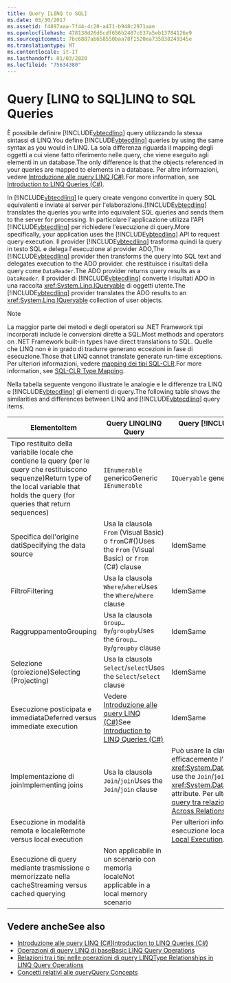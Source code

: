 ```yaml
---
title: Query [LINQ to SQL]
ms.date: 03/30/2017
ms.assetid: f4897aaa-7f44-4c20-a471-b948c2971aae
ms.openlocfilehash: 478138d26d6cdf656b2487c637a5eb13784126e9
ms.sourcegitcommit: 7bc6887ab658550baa78f1520ea735838249345e
ms.translationtype: MT
ms.contentlocale: it-IT
ms.lasthandoff: 01/03/2020
ms.locfileid: "75634380"
---
```

# <a name="linq-to-sql-queries"></a><span data-ttu-id="dd22a-102">Query [LINQ to SQL]</span><span class="sxs-lookup"><span data-stu-id="dd22a-102">LINQ to SQL Queries</span></span>
<span data-ttu-id="dd22a-103">È possibile definire [!INCLUDE[vbtecdlinq](../../../../../../includes/vbtecdlinq-md.md)] query utilizzando la stessa sintassi di LINQ.</span><span class="sxs-lookup"><span data-stu-id="dd22a-103">You define [!INCLUDE[vbtecdlinq](../../../../../../includes/vbtecdlinq-md.md)] queries by using the same syntax as you would in LINQ.</span></span> <span data-ttu-id="dd22a-104">La sola differenza riguarda il mapping degli oggetti a cui viene fatto riferimento nelle query, che viene eseguito agli elementi in un database.</span><span class="sxs-lookup"><span data-stu-id="dd22a-104">The only difference is that the objects referenced in your queries are mapped to elements in a database.</span></span> <span data-ttu-id="dd22a-105">Per altre informazioni, vedere [Introduzione alle query LINQ (C#)](../../../../../csharp/programming-guide/concepts/linq/introduction-to-linq-queries.md).</span><span class="sxs-lookup"><span data-stu-id="dd22a-105">For more information, see [Introduction to LINQ Queries (C#)](../../../../../csharp/programming-guide/concepts/linq/introduction-to-linq-queries.md).</span></span>  
  
 <span data-ttu-id="dd22a-106">In [!INCLUDE[vbtecdlinq](../../../../../../includes/vbtecdlinq-md.md)] le query create vengono convertite in query SQL equivalenti e inviate al server per l'elaborazione.</span><span class="sxs-lookup"><span data-stu-id="dd22a-106">[!INCLUDE[vbtecdlinq](../../../../../../includes/vbtecdlinq-md.md)] translates the queries you write into equivalent SQL queries and sends them to the server for processing.</span></span> <span data-ttu-id="dd22a-107">In particolare l'applicazione utilizza l'API [!INCLUDE[vbtecdlinq](../../../../../../includes/vbtecdlinq-md.md)] per richiedere l'esecuzione di query.</span><span class="sxs-lookup"><span data-stu-id="dd22a-107">More specifically, your application uses the [!INCLUDE[vbtecdlinq](../../../../../../includes/vbtecdlinq-md.md)] API to request query execution.</span></span> <span data-ttu-id="dd22a-108">Il provider [!INCLUDE[vbtecdlinq](../../../../../../includes/vbtecdlinq-md.md)] trasforma quindi la query in testo SQL e delega l'esecuzione al provider ADO,</span><span class="sxs-lookup"><span data-stu-id="dd22a-108">The [!INCLUDE[vbtecdlinq](../../../../../../includes/vbtecdlinq-md.md)] provider then transforms the query into SQL text and delegates execution to the ADO provider.</span></span> <span data-ttu-id="dd22a-109">che restituisce i risultati della query come `DataReader`.</span><span class="sxs-lookup"><span data-stu-id="dd22a-109">The ADO provider returns query results as a `DataReader`.</span></span> <span data-ttu-id="dd22a-110">Il provider di [!INCLUDE[vbtecdlinq](../../../../../../includes/vbtecdlinq-md.md)] converte i risultati ADO in una raccolta <xref:System.Linq.IQueryable> di oggetti utente.</span><span class="sxs-lookup"><span data-stu-id="dd22a-110">The [!INCLUDE[vbtecdlinq](../../../../../../includes/vbtecdlinq-md.md)] provider translates the ADO results to an <xref:System.Linq.IQueryable> collection of user objects.</span></span>  
  
> [!NOTE]
> <span data-ttu-id="dd22a-111">La maggior parte dei metodi e degli operatori su .NET Framework tipi incorporati include le conversioni dirette a SQL.</span><span class="sxs-lookup"><span data-stu-id="dd22a-111">Most methods and operators on .NET Framework built-in types have direct translations to SQL.</span></span> <span data-ttu-id="dd22a-112">Quelle che LINQ non è in grado di tradurre generano eccezioni in fase di esecuzione.</span><span class="sxs-lookup"><span data-stu-id="dd22a-112">Those that LINQ cannot translate generate run-time exceptions.</span></span> <span data-ttu-id="dd22a-113">Per ulteriori informazioni, vedere [mapping dei tipi SQL-CLR](sql-clr-type-mapping.md).</span><span class="sxs-lookup"><span data-stu-id="dd22a-113">For more information, see [SQL-CLR Type Mapping](sql-clr-type-mapping.md).</span></span>  
  
 <span data-ttu-id="dd22a-114">Nella tabella seguente vengono illustrate le analogie e le differenze tra LINQ e [!INCLUDE[vbtecdlinq](../../../../../../includes/vbtecdlinq-md.md)] gli elementi di query.</span><span class="sxs-lookup"><span data-stu-id="dd22a-114">The following table shows the similarities and differences between LINQ and [!INCLUDE[vbtecdlinq](../../../../../../includes/vbtecdlinq-md.md)] query items.</span></span>  
  
|<span data-ttu-id="dd22a-115">Elemento</span><span class="sxs-lookup"><span data-stu-id="dd22a-115">Item</span></span>|<span data-ttu-id="dd22a-116">Query LINQ</span><span class="sxs-lookup"><span data-stu-id="dd22a-116">LINQ Query</span></span>|<span data-ttu-id="dd22a-117">Query [!INCLUDE[vbtecdlinq](../../../../../../includes/vbtecdlinq-md.md)]</span><span class="sxs-lookup"><span data-stu-id="dd22a-117">[!INCLUDE[vbtecdlinq](../../../../../../includes/vbtecdlinq-md.md)] Query</span></span>|  
|----------|----------------|----------------------------------------------------------------------|  
|<span data-ttu-id="dd22a-118">Tipo restituito della variabile locale che contiene la query (per le query che restituiscono sequenze)</span><span class="sxs-lookup"><span data-stu-id="dd22a-118">Return type of the local variable that holds the query (for queries that return sequences)</span></span>|<span data-ttu-id="dd22a-119">`IEnumerable` generico</span><span class="sxs-lookup"><span data-stu-id="dd22a-119">Generic `IEnumerable`</span></span>|<span data-ttu-id="dd22a-120">`IQueryable` generico</span><span class="sxs-lookup"><span data-stu-id="dd22a-120">Generic `IQueryable`</span></span>|  
|<span data-ttu-id="dd22a-121">Specifica dell'origine dati</span><span class="sxs-lookup"><span data-stu-id="dd22a-121">Specifying the data source</span></span>|<span data-ttu-id="dd22a-122">Usa la clausola `From` (Visual Basic) o `from`C#()</span><span class="sxs-lookup"><span data-stu-id="dd22a-122">Uses the `From` (Visual Basic) or `from` (C#) clause</span></span>|<span data-ttu-id="dd22a-123">Idem</span><span class="sxs-lookup"><span data-stu-id="dd22a-123">Same</span></span>|  
|<span data-ttu-id="dd22a-124">Filtro</span><span class="sxs-lookup"><span data-stu-id="dd22a-124">Filtering</span></span>|<span data-ttu-id="dd22a-125">Usa la clausola `Where`/`where`</span><span class="sxs-lookup"><span data-stu-id="dd22a-125">Uses the `Where`/`where` clause</span></span>|<span data-ttu-id="dd22a-126">Idem</span><span class="sxs-lookup"><span data-stu-id="dd22a-126">Same</span></span>|  
|<span data-ttu-id="dd22a-127">Raggruppamento</span><span class="sxs-lookup"><span data-stu-id="dd22a-127">Grouping</span></span>|<span data-ttu-id="dd22a-128">Usa la clausola `Group…By`/`groupby`</span><span class="sxs-lookup"><span data-stu-id="dd22a-128">Uses the `Group…By`/`groupby` clause</span></span>|<span data-ttu-id="dd22a-129">Idem</span><span class="sxs-lookup"><span data-stu-id="dd22a-129">Same</span></span>|  
|<span data-ttu-id="dd22a-130">Selezione (proiezione)</span><span class="sxs-lookup"><span data-stu-id="dd22a-130">Selecting (Projecting)</span></span>|<span data-ttu-id="dd22a-131">Usa la clausola `Select`/`select`</span><span class="sxs-lookup"><span data-stu-id="dd22a-131">Uses the `Select`/`select` clause</span></span>|<span data-ttu-id="dd22a-132">Idem</span><span class="sxs-lookup"><span data-stu-id="dd22a-132">Same</span></span>|  
|<span data-ttu-id="dd22a-133">Esecuzione posticipata e immediata</span><span class="sxs-lookup"><span data-stu-id="dd22a-133">Deferred versus immediate execution</span></span>|<span data-ttu-id="dd22a-134">Vedere [Introduzione alle query LINQ (C#)](../../../../../csharp/programming-guide/concepts/linq/introduction-to-linq-queries.md)</span><span class="sxs-lookup"><span data-stu-id="dd22a-134">See [Introduction to LINQ Queries (C#)](../../../../../csharp/programming-guide/concepts/linq/introduction-to-linq-queries.md)</span></span>|<span data-ttu-id="dd22a-135">Idem</span><span class="sxs-lookup"><span data-stu-id="dd22a-135">Same</span></span>|  
|<span data-ttu-id="dd22a-136">Implementazione di join</span><span class="sxs-lookup"><span data-stu-id="dd22a-136">Implementing joins</span></span>|<span data-ttu-id="dd22a-137">Usa la clausola `Join`/`join`</span><span class="sxs-lookup"><span data-stu-id="dd22a-137">Uses the `Join`/`join` clause</span></span>|<span data-ttu-id="dd22a-138">Può usare la clausola `Join`/`join`, ma usa più efficacemente l'attributo <xref:System.Data.Linq.Mapping.AssociationAttribute>.</span><span class="sxs-lookup"><span data-stu-id="dd22a-138">Can use the `Join`/`join` clause, but more effectively uses the <xref:System.Data.Linq.Mapping.AssociationAttribute> attribute.</span></span> <span data-ttu-id="dd22a-139">Per ulteriori informazioni, vedere [esecuzione di query tra relazioni](querying-across-relationships.md).</span><span class="sxs-lookup"><span data-stu-id="dd22a-139">For more information, see [Querying Across Relationships](querying-across-relationships.md).</span></span>|  
|<span data-ttu-id="dd22a-140">Esecuzione in modalità remota e locale</span><span class="sxs-lookup"><span data-stu-id="dd22a-140">Remote versus local execution</span></span>||<span data-ttu-id="dd22a-141">Per ulteriori informazioni, vedere [Remote vs. ](remote-vs-local-execution.md)di esecuzione locale.</span><span class="sxs-lookup"><span data-stu-id="dd22a-141">For more information, see [Remote vs. Local Execution](remote-vs-local-execution.md).</span></span>|  
|<span data-ttu-id="dd22a-142">Esecuzione di query mediante trasmissione o memorizzate nella cache</span><span class="sxs-lookup"><span data-stu-id="dd22a-142">Streaming versus cached querying</span></span>|<span data-ttu-id="dd22a-143">Non applicabile in un scenario con memoria locale</span><span class="sxs-lookup"><span data-stu-id="dd22a-143">Not applicable in a local memory scenario</span></span>||  
  
## <a name="see-also"></a><span data-ttu-id="dd22a-144">Vedere anche</span><span class="sxs-lookup"><span data-stu-id="dd22a-144">See also</span></span>

- [<span data-ttu-id="dd22a-145">Introduzione alle query LINQ (C#)</span><span class="sxs-lookup"><span data-stu-id="dd22a-145">Introduction to LINQ Queries (C#)</span></span>](../../../../../csharp/programming-guide/concepts/linq/introduction-to-linq-queries.md)
- [<span data-ttu-id="dd22a-146">Operazioni di query LINQ di base</span><span class="sxs-lookup"><span data-stu-id="dd22a-146">Basic LINQ Query Operations</span></span>](../../../../../csharp/programming-guide/concepts/linq/basic-linq-query-operations.md)
- [<span data-ttu-id="dd22a-147">Relazioni tra i tipi nelle operazioni di query LINQ</span><span class="sxs-lookup"><span data-stu-id="dd22a-147">Type Relationships in LINQ Query Operations</span></span>](../../../../../csharp/programming-guide/concepts/linq/type-relationships-in-linq-query-operations.md)
- [<span data-ttu-id="dd22a-148">Concetti relativi alle query</span><span class="sxs-lookup"><span data-stu-id="dd22a-148">Query Concepts</span></span>](query-concepts.md)
